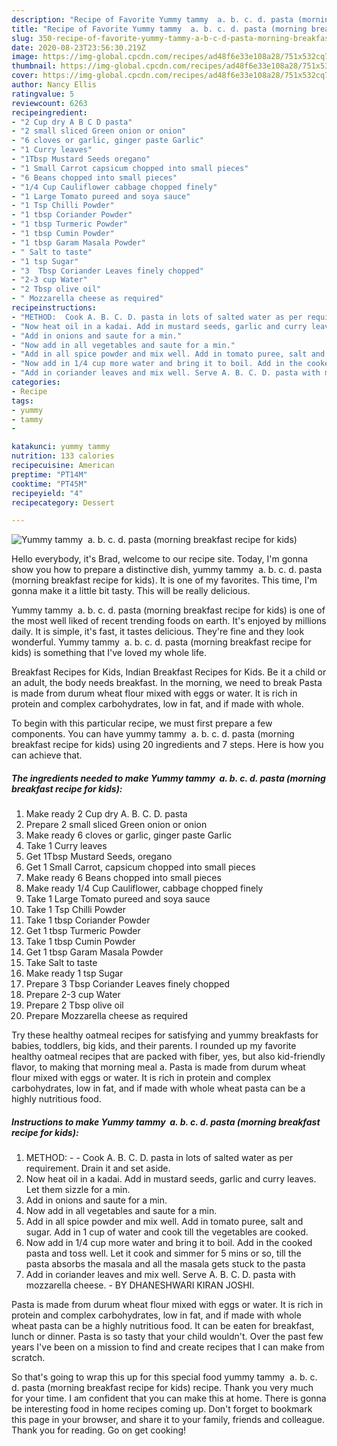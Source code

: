 ```yaml
---
description: "Recipe of Favorite Yummy tammy  a. b. c. d. pasta (morning breakfast recipe for kids)"
title: "Recipe of Favorite Yummy tammy  a. b. c. d. pasta (morning breakfast recipe for kids)"
slug: 350-recipe-of-favorite-yummy-tammy-a-b-c-d-pasta-morning-breakfast-recipe-for-kids
date: 2020-08-23T23:56:30.219Z
image: https://img-global.cpcdn.com/recipes/ad48f6e33e108a28/751x532cq70/yummy-tammy-a-b-c-d-pasta-morning-breakfast-recipe-for-kids-recipe-main-photo.jpg
thumbnail: https://img-global.cpcdn.com/recipes/ad48f6e33e108a28/751x532cq70/yummy-tammy-a-b-c-d-pasta-morning-breakfast-recipe-for-kids-recipe-main-photo.jpg
cover: https://img-global.cpcdn.com/recipes/ad48f6e33e108a28/751x532cq70/yummy-tammy-a-b-c-d-pasta-morning-breakfast-recipe-for-kids-recipe-main-photo.jpg
author: Nancy Ellis
ratingvalue: 5
reviewcount: 6263
recipeingredient:
- "2 Cup dry A B C D pasta"
- "2 small sliced Green onion or onion"
- "6 cloves or garlic, ginger paste Garlic"
- "1 Curry leaves"
- "1Tbsp Mustard Seeds oregano"
- "1 Small Carrot capsicum chopped into small pieces"
- "6 Beans chopped into small pieces"
- "1/4 Cup Cauliflower cabbage chopped finely"
- "1 Large Tomato pureed and soya sauce"
- "1 Tsp Chilli Powder"
- "1 tbsp Coriander Powder"
- "1 tbsp Turmeric Powder"
- "1 tbsp Cumin Powder"
- "1 tbsp Garam Masala Powder"
- " Salt to taste"
- "1 tsp Sugar"
- "3  Tbsp Coriander Leaves finely chopped"
- "2-3 cup Water"
- "2 Tbsp olive oil"
- " Mozzarella cheese as required"
recipeinstructions:
- "METHOD:  Cook A. B. C. D. pasta in lots of salted water as per requirement. Drain it and set aside."
- "Now heat oil in a kadai. Add in mustard seeds, garlic and curry leaves. Let them sizzle for a min."
- "Add in onions and saute for a min."
- "Now add in all vegetables and saute for a min."
- "Add in all spice powder and mix well. Add in tomato puree, salt and sugar. Add in 1 cup of water and cook till the vegetables are cooked."
- "Now add in 1/4 cup more water and bring it to boil. Add in the cooked pasta and toss well. Let it cook and simmer for 5 mins or so, till the pasta absorbs the masala and all the masala gets stuck to the pasta"
- "Add in coriander leaves and mix well. Serve A. B. C. D. pasta with mozzarella cheese.  BY DHANESHWARI KIRAN JOSHI."
categories:
- Recipe
tags:
- yummy
- tammy
- 

katakunci: yummy tammy  
nutrition: 133 calories
recipecuisine: American
preptime: "PT14M"
cooktime: "PT45M"
recipeyield: "4"
recipecategory: Dessert

---
```



![Yummy tammy  a. b. c. d. pasta (morning breakfast recipe for kids)](https://img-global.cpcdn.com/recipes/ad48f6e33e108a28/751x532cq70/yummy-tammy-a-b-c-d-pasta-morning-breakfast-recipe-for-kids-recipe-main-photo.jpg)

Hello everybody, it's Brad, welcome to our recipe site. Today, I'm gonna show you how to prepare a distinctive dish, yummy tammy  a. b. c. d. pasta (morning breakfast recipe for kids). It is one of my favorites. This time, I'm gonna make it a little bit tasty. This will be really delicious.

Yummy tammy  a. b. c. d. pasta (morning breakfast recipe for kids) is one of the most well liked of recent trending foods on earth. It's enjoyed by millions daily. It is simple, it's fast, it tastes delicious. They're fine and they look wonderful. Yummy tammy  a. b. c. d. pasta (morning breakfast recipe for kids) is something that I've loved my whole life.

Breakfast Recipes for Kids, Indian Breakfast Recipes for Kids. Be it a child or an adult, the body needs breakfast. In the morning, we need to break Pasta is made from durum wheat flour mixed with eggs or water. It is rich in protein and complex carbohydrates, low in fat, and if made with whole.


To begin with this particular recipe, we must first prepare a few components. You can have yummy tammy  a. b. c. d. pasta (morning breakfast recipe for kids) using 20 ingredients and 7 steps. Here is how you can achieve that.

<!--inarticleads1-->

##### The ingredients needed to make Yummy tammy  a. b. c. d. pasta (morning breakfast recipe for kids):

1. Make ready 2 Cup dry A. B. C. D. pasta
1. Prepare 2 small sliced Green onion or onion
1. Make ready 6 cloves or garlic, ginger paste Garlic
1. Take 1 Curry leaves
1. Get 1Tbsp Mustard Seeds, oregano
1. Get 1 Small Carrot, capsicum chopped into small pieces
1. Make ready 6 Beans chopped into small pieces
1. Make ready 1/4 Cup Cauliflower, cabbage chopped finely
1. Take 1 Large Tomato pureed and soya sauce
1. Take 1 Tsp Chilli Powder
1. Take 1 tbsp Coriander Powder
1. Get 1 tbsp Turmeric Powder
1. Take 1 tbsp Cumin Powder
1. Get 1 tbsp Garam Masala Powder
1. Take  Salt to taste
1. Make ready 1 tsp Sugar
1. Prepare 3  Tbsp Coriander Leaves finely chopped
1. Prepare 2-3 cup Water
1. Prepare 2 Tbsp olive oil
1. Prepare  Mozzarella cheese as required


Try these healthy oatmeal recipes for satisfying and yummy breakfasts for babies, toddlers, big kids, and their parents. I rounded up my favorite healthy oatmeal recipes that are packed with fiber, yes, but also kid-friendly flavor, to making that morning meal a. Pasta is made from durum wheat flour mixed with eggs or water. It is rich in protein and complex carbohydrates, low in fat, and if made with whole wheat pasta can be a highly nutritious food. 

<!--inarticleads2-->

##### Instructions to make Yummy tammy  a. b. c. d. pasta (morning breakfast recipe for kids):

1. METHOD: -  - Cook A. B. C. D. pasta in lots of salted water as per requirement. Drain it and set aside.
1. Now heat oil in a kadai. Add in mustard seeds, garlic and curry leaves. Let them sizzle for a min.
1. Add in onions and saute for a min.
1. Now add in all vegetables and saute for a min.
1. Add in all spice powder and mix well. Add in tomato puree, salt and sugar. Add in 1 cup of water and cook till the vegetables are cooked.
1. Now add in 1/4 cup more water and bring it to boil. Add in the cooked pasta and toss well. Let it cook and simmer for 5 mins or so, till the pasta absorbs the masala and all the masala gets stuck to the pasta
1. Add in coriander leaves and mix well. Serve A. B. C. D. pasta with mozzarella cheese.  - BY DHANESHWARI KIRAN JOSHI.


Pasta is made from durum wheat flour mixed with eggs or water. It is rich in protein and complex carbohydrates, low in fat, and if made with whole wheat pasta can be a highly nutritious food. It can be eaten for breakfast, lunch or dinner. Pasta is so tasty that your child wouldn&#39;t. Over the past few years I&#39;ve been on a mission to find and create recipes that I can make from scratch. 

So that's going to wrap this up for this special food yummy tammy  a. b. c. d. pasta (morning breakfast recipe for kids) recipe. Thank you very much for your time. I am confident that you can make this at home. There is gonna be interesting food in home recipes coming up. Don't forget to bookmark this page in your browser, and share it to your family, friends and colleague. Thank you for reading. Go on get cooking!
